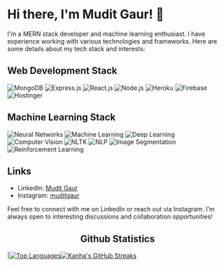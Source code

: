 # Hi there, I'm Mudit Gaur! 👋

I'm a MERN stack developer and machine learning enthusiast. I have experience working with various technologies and frameworks. Here are some details about my tech stack and interests:

## Web Development Stack

![MongoDB](https://img.shields.io/badge/-MongoDB-green?logo=mongodb&logoColor=white&style=flat)
![Express.js](https://img.shields.io/badge/-Express.js-yellow?logo=express&logoColor=white&style=flat)
![React.js](https://img.shields.io/badge/-React.js-blue?logo=react&logoColor=white&style=flat)
![Node.js](https://img.shields.io/badge/-Node.js-green?logo=node.js&logoColor=white&style=flat)
![Heroku](https://img.shields.io/badge/-Heroku-purple?logo=heroku&logoColor=white&style=flat)
![Firebase](https://img.shields.io/badge/-Firebase-orange?logo=firebase&logoColor=white&style=flat)
![Hostinger](https://img.shields.io/badge/-Hostinger-blueviolet?logo=hostinger&logoColor=white&style=flat)

## Machine Learning Stack

![Neural Networks](https://img.shields.io/badge/-Neural%20Networks-red?logo=python&logoColor=white&style=flat)
![Machine Learning](https://img.shields.io/badge/-Machine%20Learning-orange?logo=python&logoColor=white&style=flat)
![Deep Learning](https://img.shields.io/badge/-Deep%20Learning-yellow?logo=python&logoColor=white&style=flat)
![Computer Vision](https://img.shields.io/badge/-Computer%20Vision-blue?logo=python&logoColor=white&style=flat)
![NLTK](https://img.shields.io/badge/-NLTK-blueviolet?logo=python&logoColor=white&style=flat)
![NLP](https://img.shields.io/badge/-NLP-green?logo=python&logoColor=white&style=flat)
![Image Segmentation](https://img.shields.io/badge/-Image%20Segmentation-purple?logo=python&logoColor=white&style=flat)
![Reinforcement Learning](https://img.shields.io/badge/-Reinforcement%20Learning-orange?logo=python&logoColor=white&style=flat)

## Links

- LinkedIn: [Mudit Gaur](www.linkedin.com/in/mudit-gaur-601757189)
- Instagram: [muditgaur](https://www.instagram.com/gaur__mudit)

Feel free to connect with me on LinkedIn or reach out via Instagram. I'm always open to interesting discussions and collaboration opportunities!



<h2 align="center">Github Statistics </h2>

|[![Top Languages](https://github-readme-stats.vercel.app/api?username=muditgaur-1009&show_icons=true&theme=midnight-purple&hide_title=true)](https://github.com/muditgaur-1009)[![Kanha's GitHub Streaks](https://github-readme-streak-stats.herokuapp.com/?user=muditgaur-1009&theme=midnight-purple&hide_border=true)](https://github.com/muditgaur-1009)

<!---
muditgaur-1009/muditgaur-1009 is a ✨ special ✨ repository because its `README.md` (this file) appears on your GitHub profile.
You can click the Preview link to take a look at your changes.
--->
